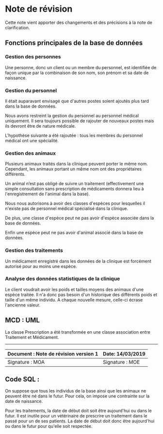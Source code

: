 Note de révision
==
Cette note vient apporter des changements et des précisions à la note de clarification.

## Fonctions principales de la base de données

### Gestion des personnes
Une personne, donc un client ou un membre du personnel, est identifiée de façon unique par la combinaison de son nom, son prénom et sa date de naissance.

### Gestion du personnel

Il était auparavant envisagé que d'autres postes soient ajoutés plus tard dans la base de données. 

Nous avons restreint la gestion du personnel au personnel médical uniquement. Il sera toujours possible de rajouter de nouveaux postes mais ils devront être de nature médicale.

L'hypothèse suivante a été rajoutée : tous les membres du personnel médical ont une spécialité.

### Gestion des animaux

Plusieurs animaux traités dans la clinique peuvent porter le même nom. Cependant, les animaux portant un même nom ont des propriétaires différents.

Un animal n’est pas obligé de suivre un traitement (effectivement une simple consultation sans prescription de médicaments donnera lieu à l'enregistrement de l'animal dans la base).

Nous nous autorisons à avoir des classes d'espèces pour lesquelles il n'existe pas de personnel médical spécialisé dans la clinique. 

De plus, une classe d'espèce peut ne pas avoir d'espèce associée dans la base de données.

Enfin une espèce peut ne pas avoir d'animal associé dans la base de données.


### Gestion des traitements
Un médicament enregistré dans les données de la clinique est forcément autorisé pour au moins une espèce.



### Analyse des données statistiques de la clinique

Le client voudrait avoir les poids et tailles moyens des animaux d'une espèce traitée. Il n'a donc pas besoin d'un historique des différents poids et taille d'un même individu. A chaque nouvelle mesure, celle-ci écrase l'ancienne valeur. 

## MCD : UML

La classe Prescription a été transformée en une classe association entre Traitement et Médicament.
_______________________________


| Document : Note de révision version 1 | Date: 14/03/2019 |
| -------------------------------------------| ---------------- |
| Signature : MOA                | Signature : MOE    |






## Code SQL : 
On suppose que tous les individus de la base ainsi que les animaux ne peuvent être né dans le futur. Pour cela, on impose une contrainte sur la date de naissance. 

Pour les traitements, la date de début doit soit être aujourd'hui ou dans le futur. Il est inutile pour un vétérinaire de prescrire un traitement dans le passé pour un de ses patients. La date de début doit donc être aujourd'hui ou dans le futur pour qu'elle soit respectée. 
